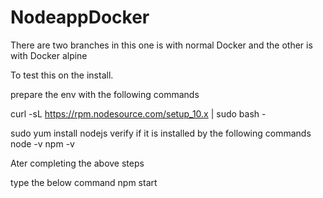 # NodeappDocker
There are two branches in this one is with normal Docker and the other is with Docker alpine

To test this on the install.

prepare the env with the following commands


curl -sL https://rpm.nodesource.com/setup_10.x | sudo bash -


sudo yum install nodejs
verify if it is installed by the following commands
node -v
npm -v

Ater completing the above steps

type the below command
npm start
